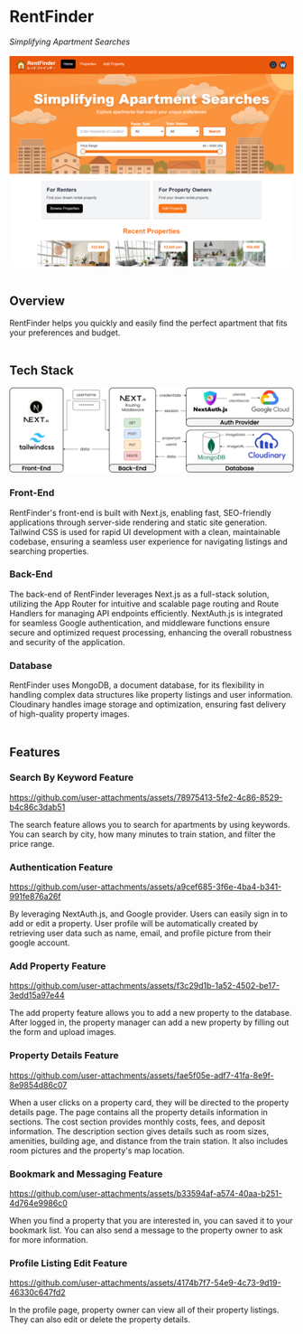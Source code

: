 # RentFinder

_Simplifying Apartment Searches_
<br/><br/>
![hero](./public/readme-img-01.png)
<br/><br/>

## Overview

RentFinder helps you quickly and easily find the perfect apartment that fits your preferences and budget.
<br/><br/>

## Tech Stack

![diagram](./public/project-01-filled.png)

### Front-End

RentFinder's front-end is built with Next.js, enabling fast, SEO-friendly applications through server-side rendering and static site generation. Tailwind CSS is used for rapid UI development with a clean, maintainable codebase, ensuring a seamless user experience for navigating listings and searching properties.

### Back-End

The back-end of RentFinder leverages Next.js as a full-stack solution, utilizing the App Router for intuitive and scalable page routing and Route Handlers for managing API endpoints efficiently. NextAuth.js is integrated for seamless Google authentication, and middleware functions ensure secure and optimized request processing, enhancing the overall robustness and security of the application.

### Database

RentFinder uses MongoDB, a document database, for its flexibility in handling complex data structures like property listings and user information. Cloudinary handles image storage and optimization, ensuring fast delivery of high-quality property images.
<br/><br/>

## Features

### Search By Keyword Feature

https://github.com/user-attachments/assets/78975413-5fe2-4c86-8529-b4c86c3dab51

The search feature allows you to search for apartments by using keywords. You can search by city, how many minutes to train station, and filter the price range.

### Authentication Feature

https://github.com/user-attachments/assets/a9cef685-3f6e-4ba4-b341-991fe876a26f

By leveraging NextAuth.js, and Google provider. Users can easily sign in to add or edit a property. User profile will be automatically created by retrieving user data such as name, email, and profile picture from their google account.

### Add Property Feature

https://github.com/user-attachments/assets/f3c29d1b-1a52-4502-be17-3edd15a97e44

The add property feature allows you to add a new property to the database. After logged in, the property manager can add a new property by filling out the form and upload images.

### Property Details Feature

https://github.com/user-attachments/assets/fae5f05e-adf7-41fa-8e9f-8e9854d86c07

When a user clicks on a property card, they will be directed to the property details page. The page contains all the property details information in sections. The cost section provides monthly costs, fees, and deposit information. The description section gives details such as room sizes, amenities, building age, and distance from the train station. It also includes room pictures and the property's map location.

### Bookmark and Messaging Feature

https://github.com/user-attachments/assets/b33594af-a574-40aa-b251-4d764e9986c0

When you find a property that you are interested in, you can saved it to your bookmark list. You can also send a message to the property owner to ask for more information.

### Profile Listing Edit Feature

https://github.com/user-attachments/assets/4174b7f7-54e9-4c73-9d19-46330c647fd2

In the profile page, property owner can view all of their property listings. They can also edit or delete the property details.
